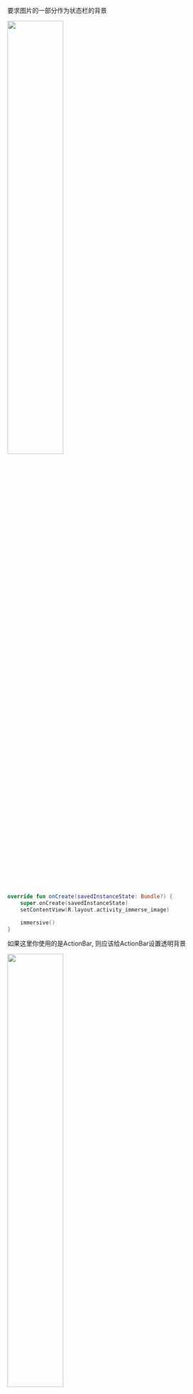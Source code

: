 

要求图片的一部分作为状态栏的背景
<br>

<img src="https://i.imgur.com/DwfyPMy.png" width="50%"/>

```kotlin
override fun onCreate(savedInstanceState: Bundle?) {
    super.onCreate(savedInstanceState)
    setContentView(R.layout.activity_immerse_image)

    immersive()
}
```


如果这里你使用的是ActionBar, 则应该给ActionBar设置透明背景

<img src="https://i.imgur.com/u3hhuch.jpg" width="50%"/>

```kotlin
override fun onCreate(savedInstanceState: Bundle?) {
    super.onCreate(savedInstanceState)
    setContentView(R.layout.activity_immerse_image)

    immersive()
    setActionBarTransparent() // 给ActionBar设置透明背景
}
```

如果使用的Toolbar则应该作为参数传入

```kotlin
override fun onCreate(savedInstanceState: Bundle?) {
    super.onCreate(savedInstanceState)
    setContentView(R.layout.activity_immerse_image)

    immersive(toolbar)
}
```
